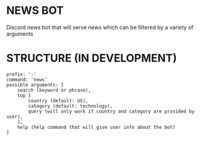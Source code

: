 # NEWS BOT
Discord news bot that will serve news which can be filtered by a variety of arguments

# STRUCTURE (IN DEVELOPMENT) 
    prefix: '-'
    command: 'news'
    possible arguments: [
        search (keyword or phrase),     
        top [
            country (default: US),
            category (default: technology),
            query (will only work if country and category are provided by user),
        ],
        help (help command that will give user info about the bot)
    ]
